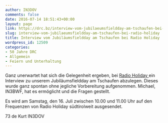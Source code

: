 ```yaml
---
author: IN3DOV
comments: false
date: 2016-07-14 18:51:43+00:00
layout: page
link: https://drc.bz/interview-vom-jubilaeumsfieldday-am-tschaufen-bei-radio-holiday/
slug: interview-vom-jubilaeumsfieldday-am-tschaufen-bei-radio-holiday
title: Interview vom Jubiläumsfieldday am Tschaufen bei Radio Holiday
wordpress_id: 12509
categories:
- 50 Jahre DRC
- Allgemein
- Feiern und Unterhaltung
---
```


Ganz unerwartet hat sich die Gelegenheit ergeben, bei [Radio Holiday ](http://www.radioholiday.it/)ein Interview zu unserem Jubiläumsfieldday am Tschaufen abzulegen. Dieses wurde ganz spontan ohne jegliche Vorbereitung aufgenommen. Michael, IN3BWF, hat es ermöglicht und die Fragen gestellt.

Es wird am Samstag, den 16. Juli zwischen 10.00 und 11.00 Uhr auf den Frequenzen von Radio Holiday südtirolweit ausgesendet.

73 de Kurt IN3DOV
